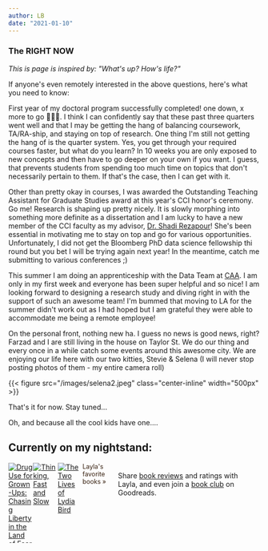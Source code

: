 ```yaml
---
author: LB
date: "2021-01-10"
---
```


### The RIGHT NOW

_This is page is inspired by: "What's up? How's life?"_

If anyone's even remotely interested in the above questions, here's what you need to know:

First year of my doctoral program successfully completed! one down, x more to go 🤷🏻‍♀️. I think I can confidently say that these past three quarters went well and that I may be getting the hang of balancing coursework, TA/RA-ship, and staying on top of research. One thing I'm still not getting the hang of is the quarter system. Yes, you get through your required courses faster, but what do you learn? In 10 weeks you are only exposed to new concepts and then have to go deeper on your own if you want. I guess, that prevents students from spending too much time on topics that don't necessarily pertain to them. If that's the case, then I can get with it. 

Other than pretty okay in courses, I was awarded the Outstanding Teaching Assistant for Graduate Studies award at this year's CCI honor's ceremony. Go me! Research is shaping up pretty nicely. It is slowly morphing into something more definite as a dissertation and I am lucky to have a new member of the CCI faculty as my advisor, [Dr. Shadi Rezapour](https://shadirezapour.com)! She's been essential in motivating me to stay on top and go for various opportunities. Unfortunately, I did not get the Bloomberg PhD data science fellowship thi round but you bet I will be trying again next year! In the meantime, catch me submitting to various conferences ;)

This summer I am doing an apprenticeship with the Data Team at [CAA](https://caa.com). I am only in my first week and everyone has been super helpful and so nice! I am looking forward to designing a research study and diving right in with the support of such an awesome team! I'm bummed that moving to LA for the summer didn't work out as I had hoped but I am grateful they were able to accommodate me being a remote employee!

On the personal front, nothing new ha. I guess no news is good news, right? Farzad and I are still living in the house on Taylor St. We do our thing and every once in a while catch some events around this awesome city. We are enjoying our life here with our two kitties, Stevie & Selena (I will never stop posting photos of them - my entire camera roll)

{{< figure src="/images/selena2.jpeg" class="center-inline" width="500px" >}}

That's it for now. Stay tuned...

Oh, and because all the cool kids have one....

<style type="text/css" media="screen">
  .gr_grid_container {
    width: 500px;
    display: flex;
    /* customize grid container div here. eg: width: 500px; */
  }

  .gr_grid_book_container {
    /* customize book cover container div here */
    float: left;
    width: 98px;
    height: 160px;
    padding: 0px 0px;
    overflow: hidden;
  }
</style>
<div id="gr_grid_widget_1638298045">
  <!-- Show static html as a placeholder in case js is not enabled - javascript include will override this if things work -->
  <h2>
    <a
      style="text-decoration: none"
      rel="nofollow"
      href="https://www.goodreads.com/review/list/121450152-layla?shelf=currently-reading&utm_medium=api&utm_source=grid_widget"
      >Currently on my nightstand:</a
    >
  </h2>
  <div class="gr_grid_container">
    <div class="gr_grid_book_container">
      <a
        title="Drug Use for Grown-Ups: Chasing Liberty in the Land of Fear"
        rel="nofollow"
        href="https://www.goodreads.com/book/show/53481723-drug-use-for-grown-ups"
        ><img
          alt="Drug Use for Grown-Ups: Chasing Liberty in the Land of Fear"
          border="0"
          src="https://i.gr-assets.com/images/S/compressed.photo.goodreads.com/books/1590445068l/53481723._SX98_.jpg"
      /></a>
    </div>
    <div class="gr_grid_book_container">
      <a
        title="Thinking, Fast and Slow"
        rel="nofollow"
        href="https://www.goodreads.com/book/show/11468377-thinking-fast-and-slow"
        ><img
          alt="Thinking, Fast and Slow"
          border="0"
          src="https://i.gr-assets.com/images/S/compressed.photo.goodreads.com/books/1317793965l/11468377._SX98_.jpg"
      /></a>
    </div>
    <div class="gr_grid_book_container">
      <a
        title="The Two Lives of Lydia Bird"
        rel="nofollow"
        href="https://www.goodreads.com/book/show/46225061-the-two-lives-of-lydia-bird"
        ><img
          alt="The Two Lives of Lydia Bird"
          border="0"
          src="https://i.gr-assets.com/images/S/compressed.photo.goodreads.com/books/1583446296l/46225061._SX98_.jpg"
      /></a>
    </div>
    <br style="clear: both" /><br /><a
      class="gr_grid_branding"
      style="
        font-size: 0.9em;
        color: #382110;
        text-decoration: none;
        float: right;
        clear: both;
      "
      rel="nofollow"
      href="https://www.goodreads.com/user/show/121450152-layla"
      >Layla's favorite books »</a
    >
    <noscript
      ><br />Share <a rel="nofollow" href="/">book reviews</a> and ratings with
      Layla, and even join a <a rel="nofollow" href="/group">book club</a> on
      Goodreads.</noscript
    >
  </div>
</div>
<script
  src="https://www.goodreads.com/review/grid_widget/121450152.Currently%20on%20my%20nightstand:?cover_size=medium&hide_link=&hide_title=&num_books=20&order=a&shelf=currently-reading&sort=date_added&widget_id=1638298045"
  type="text/javascript"
  charset="utf-8"
></script>
